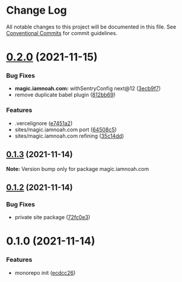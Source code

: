 # Change Log

All notable changes to this project will be documented in this file.
See [Conventional Commits](https://conventionalcommits.org) for commit guidelines.

# [0.2.0](https://github.com/magus/mono/compare/magic.iamnoah.com@0.1.3...magic.iamnoah.com@0.2.0) (2021-11-15)


### Bug Fixes

* **magic.iamnoah.com:** withSentryConfig next@12 ([3ecb9f7](https://github.com/magus/mono/commit/3ecb9f74600bb03684caf7764731ed693ac5a87c))
* remove duplicate babel plugin ([812bb69](https://github.com/magus/mono/commit/812bb692340030a3896a9e3e596c597b4771b940))


### Features

* .vercelignore ([e7451a2](https://github.com/magus/mono/commit/e7451a297f17c4f67e9e9e4206240887fc349301))
* sites/magic.iamnoah.com port ([64508c5](https://github.com/magus/mono/commit/64508c5e25825a635d04f0ab09010ee8bc9272d0))
* sites/magic.iamnoah.com refining ([35c14dd](https://github.com/magus/mono/commit/35c14dd57a3aa8fdf6ce915671dce2e4bc39374c))





## [0.1.3](https://github.com/magus/mono/compare/magic.iamnoah.com@0.1.2...magic.iamnoah.com@0.1.3) (2021-11-14)

**Note:** Version bump only for package magic.iamnoah.com





## [0.1.2](https://github.com/magus/mono/compare/magic.iamnoah.com@0.1.1...magic.iamnoah.com@0.1.2) (2021-11-14)


### Bug Fixes

* private site package ([72fc0e3](https://github.com/magus/mono/commit/72fc0e3a314a5eada93ed9608da09bcc3a9f3803))





# 0.1.0 (2021-11-14)


### Features

* monorepo init ([ecdcc26](https://github.com/magus/mono/commit/ecdcc2622d70f8ee130d13a32320331848a6f861))
